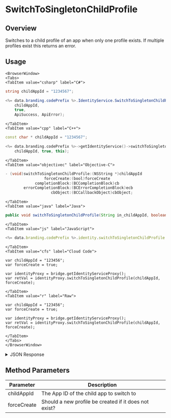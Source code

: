 # SwitchToSingletonChildProfile
## Overview
Switches to a child profile of an app when only one profile exists. If multiple profiles exist this returns an error.

<PartialServop service_name="identity" operation_name="SWITCH_TO_CHILD_PROFILE" />

## Usage

```mdx-code-block
<BrowserWindow>
<Tabs>
<TabItem value="csharp" label="C#">
```

```csharp
string childAppId = "1234567";

<%= data.branding.codePrefix %>.IdentityService.SwitchToSingletonChildProfile(
    childAppId,
    true,
    ApiSuccess, ApiError);
```

```mdx-code-block
</TabItem>
<TabItem value="cpp" label="C++">
```

```cpp
const char * childAppId = "1234567";

<%= data.branding.codePrefix %>->getIdentityService()->switchToSingletonChildProfile(
    childAppId, true, this);
```

```mdx-code-block
</TabItem>
<TabItem value="objectivec" label="Objective-C">
```

```objectivec
- (void)switchToSingletonChildProfile:(NSString *)childAppId
                 forceCreate:(bool)forceCreate
             completionBlock:(BCCompletionBlock)cb
        errorCompletionBlock:(BCErrorCompletionBlock)ecb
                    cbObject:(BCCallbackObject)cbObject;
```

```mdx-code-block
</TabItem>
<TabItem value="java" label="Java">
```

```java
public void switchToSingletonChildProfile(String in_childAppId, boolean in_forceCreate, IServerCallback in_callback)
```

```mdx-code-block
</TabItem>
<TabItem value="js" label="JavaScript">
```

```javascript
<%= data.branding.codePrefix %>.identity.switchToSingletonChildProfile = function(childAppId, forceCreate, callback)
```

```mdx-code-block
</TabItem>
<TabItem value="cfs" label="Cloud Code">
```

```cfscript
var childAppId = "123456";
var forceCreate = true;

var identityProxy = bridge.getIdentityServiceProxy();
var retVal = identityProxy.switchToSingletonChildProfile(childAppId, forceCreate);
```

```mdx-code-block
</TabItem>
<TabItem value="r" label="Raw">
```

```cfscript
var childAppId = "123456";
var forceCreate = true;

var identityProxy = bridge.getIdentityServiceProxy();
var retVal = identityProxy.switchToSingletonChildProfile(childAppId, forceCreate);
```

```mdx-code-block
</TabItem>
</Tabs>
</BrowserWindow>
```

<details>
<summary>JSON Response</summary>

```json
{  
   "data":{  
      "abTestingId":93,
      "lastLogin":1558725462395,
      "server_time":1558725462431,
      "refundCount":0,
      "timeZoneOffset":-5,
      "experiencePoints":0,
      "createdAt":1558462162948,
      "parentProfileId":"08ae9b33-3e9d-43d5-835e-7915e0da0fca",
      "emailAddress":null,
      "experienceLevel":0,
      "countryCode":"CA",
      "vcClaimed":0,
      "currency":{  

      },
      "id":"e3bf5491-aed5-402c-8eb3-e218e77a58ff",
      "amountSpent":0,
      "parentCurrency":{  
         "Parent":{  

         }
      },
      "previousLogin":1558462162950,
      "playerName":"",
      "pictureUrl":null,
      "incoming_events":[  

      ],
      "languageCode":"en",
      "vcPurchased":0,
      "isTester":false,
      "loginCount":2,
      "xpCapped":false,
      "profileId":"e3bf5491-aed5-402c-8eb3-e218e77a58ff",
      "newUser":false,
      "sent_events":[  

      ],
      "rewards":{  
         "rewardDetails":{  

         },
         "currency":{  

         },
         "rewards":{  

         }
      },
      "switchToAppId":"12336",
      "statistics":{  

      }
   },
   "status":200
}
```
</details>

## Method Parameters
Parameter | Description
--------- | -----------
childAppId | The App ID of the child app to switch to
forceCreate | Should a new profile be created if it does not exist?


